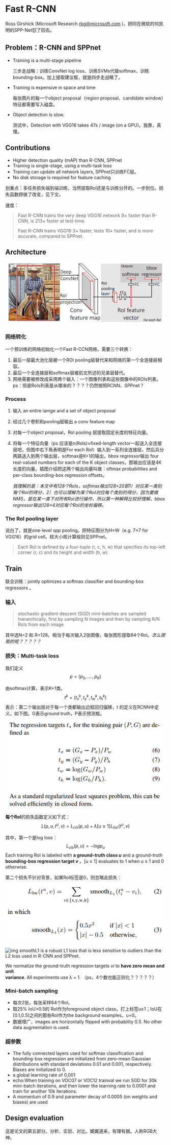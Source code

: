 # Fast R-CNN

Ross Girshick (Microsoft Research rbg@microsoft.com )，把同在微软的何凯明的SPP-Net怼了回去。

## Problem：R-CNN and SPPnet

+ Training is a multi-stage pipeline

  三步走战略：训练ConvNet log loss、训练SVMs代替softmax、训练bounding-box。加上提取建议框，就是四步走战略了。

+ Training is expensive in space and time    

  每张图片的每一个object proposal（region proposal、candidate window）特征都需要写入磁盘。

+ Object detection is slow.    

  测试中，Detection with VGG16 takes 47s / image (on a GPU)。我靠，真慢。

## Contributions

+ Higher detection quality (mAP) than R-CNN, SPPnet 
+ Training is single-stage, using a multi-task loss 
+ Training can update all network layers, SPPnet只训练FC层。
+ No disk storage is required for feature caching    

划重点：多任务损失端到端训练，当然提取RoI还是与训练分开的。一步到位。损失函数顾做了改变，见下文。

速度：

> Fast R-CNN trains the very deep VGG16 network 9× faster than R-CNN, is 213× faster at test-time.
>
> Fast R-CNN trains VGG16 3× faster, tests 10× faster, and is more accurate, compared to SPPnet.    

## Architecture

![FastRCNN_net](img/FastRCNN_net.png)

### 网络转化

一个预训练的网络初始化一个Fast R-CCN网络，需要三个转换：

1. 最后一层最大池化层被一个ROI pooling层替代来和网络的第一个全连接层相容。
2. 最后一个全连接层和softmax层被前文所述的兄弟层替代。
3. 网络需要被修改成采用两个输入：一个图像列表和这些图像中的ROIs列表。ps：但是RoIs列表是从哪来的？？？？仍然按照RCNN、SPPnet？

### Process

1. 输入 an entire iamge and a set of object proposal

2. 经过几个卷积和pooling层输出 a conv feature map

3. 对每一个object proposal，RoI pooling 层提取固定长度的特征向量。

4. 将每一个特征向量（ps 应该是n(RoIs)×fixed-length vector一起送入全连接层吧，但图中右下角表明是For each RoI）输入到一系列全连接层，然后兵分两路送入到两个输出层，softmax是K+1的输出，bbox regressor输出 four real-valued numbers for each of the K object classes，那输出应该是4K长度的向量。插图介绍把这两个输出向量叫做：oftmax probabilities and per-class bounding-box regression offsets。 

   *我理解的是：本文中有128个RoIs，softmax输出128×20即1）对应某一类别每个RoI的得分，2）也可以理解为某个RoI对应每个类别的得分，因为要做NMS，是在某一类下对所有RoI进行操作，所以第一种解释比较好理解。bbox regressor输出128×4对应每个RoI的坐标偏移。*

### The RoI pooling layer

说白了，就是one-level spp pooling。把特征图分为H×W（e.g. 7×7 for VGG16）的grid cell。核大小核计算规则见SPPnet。

> Each RoI is defined by a four-tuple (r, c, h, w) that specifies its top-left corner (r, c) and its height and width (h, w) 

## Train

联合训练：jointly optimizes a softmax classifier and bounding-box regressors 。

### 输入

> stochastic gradient descent (SGD) mini-batches are sampled hierarchically, first by sampling N images and then by sampling R/N RoIs from each image    

其中选N=2 和 R=128。相当于每次输入2张图像，每张图形提取64个RoI。*怎么提取的呢？？？？？*

### 损失：Multi-task loss
我们定义
$$
p = (p_0,.... , p_K)
$$

由softmax计算，表示K+1类。
$$
t^k =( t_x^k,t_y^k , t_w^k,t_h^k)
$$
表示：第二个输出层对于每一个类都输出边框回归偏移，t 的定义在RCNN中定义，如下图。G表示ground truth，P表示预测框。

![t_of_p2g](img/t_of_p2g.png)

**每个RoI**的损失函数定义如下式：
$$
L(p, u,t^u, v) = L_{cls}(p, u) + λ[u ≥ 1]L_{loc}(t^u, v)
$$

其中，第一个是log loss：
$$
L_{cls}(p, u) = − log p_u
$$
Each training RoI is labeled with **a ground-truth class *u*** and a ground-truth **bounding-box regression target *v*** 。[u ≥ 1] evaluates to 1 when u ≥ 1 and 0 otherwise.    

第二个损失不针对背景，如果RoI标签是0，则忽略此损失：

![Fast_RCNN_loc_loss](img/Fast_RCNN_loc_loss.png)

![img](https://pic2.zhimg.com/80/v2-fa78a0462cb6cd1cd8dcd91f88820d19_hd.png)
smoothL1 is a robust L1 loss that is less sensitive to outliers than the L2 loss used in R-CNN and SPPnet. 

We normalize the ground-truth regression targets *vi* to **have zero mean and unit variance**. All experiments use λ = 1.    （ps，4个数也能正则化？？？？？）

### Mini-batch sampling 

+ 每次2张，每张采样64个RoI。
+ 取25% IoU>0.5的 RoI作为foreground object class，打上标签u≥1；IoU在[0.1,0.5)之间的那些RoI作为the background examples，u=0。
+ 数据增广，images are horizontally flipped with probability 0.5. No other data augmentation is used.

### 超参数

+ The fully connected layers used for softmax classification and bounding-box regression are initialized from zero-mean Gaussian distributions with standard deviations 0.01 and 0.001, respectively. Biases are initialized to 0. 
+ a global learning rate of 0,001
+ echo:When training on VOC07 or VOC12 trainval we run SGD for 30k mini-batch iterations, and then lower the learning rate to 0.0001 and train for another 10k iterations.    
+ A momentum of 0.9 and parameter decay of 0.0005 (on weights and biases) are used

## Design evaluation 

这是论文的第五部分。分析、实验、对比。娓娓道来，有理有据。人称RGB大神。